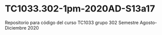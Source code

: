 # TC1033.302-1pm-2020AD-S13a17
Repositorio para código del curso TC1033 grupo 302 Semestre Agosto-Diciembre 2020
